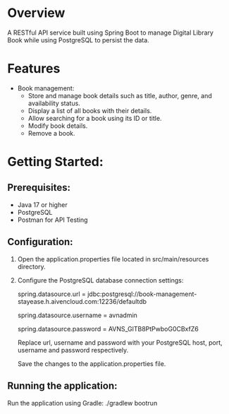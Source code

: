 # Overview
A RESTful API service built using Spring Boot to manage Digital Library Book  while using PostgreSQL to persist the data.

# Features
* Book management:
  + Store and manage book details such as title, author, genre, and availability status.
  + Display a list of all books with their details.
  + Allow searching for a book using its ID or title.
  + Modify book details.
  + Remove a book.

# Getting Started:
## Prerequisites:
* Java 17 or higher
* PostgreSQL
* Postman for API Testing

## Configuration:
1. Open the application.properties file located in src/main/resources directory.
2. Configure the PostgreSQL database connection settings:
   
   spring.datasource.url = jdbc:postgresql://book-management-stayease.h.aivencloud.com:12236/defaultdb
   
   spring.datasource.username = avnadmin
   
   spring.datasource.password = AVNS_GlTB8PtPwboG0CBxfZ6

   Replace url, username and password with your PostgreSQL host, port, username and password respectively.

   Save the changes to the application.properties file.

## Running the application:
Run the application using Gradle:
./gradlew bootrun



   
